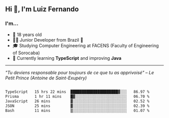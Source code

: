<h2>Hi 👋, I'm Luiz Fernando</h2>

### I'm...
* 🤟 18 years old
* 👨‍💻 Junior Developer from Brazil 💚
* 🎓 Studying Computer Engineering at FACENS (Faculty of Engineering of Sorocaba)
* 🔭 Currently learning **TypeScript** and improving **Java**

---

_"Tu deviens responsable pour toujours de ce que tu as apprivoisé" – Le Petit Prince (Antoine de Saint-Exupéry)_

##

<!--START_SECTION:waka-->

```txt
TypeScript   15 hrs 22 mins  █████████████████████▓░░░   86.97 %
Prisma       1 hr 11 mins    █▓░░░░░░░░░░░░░░░░░░░░░░░   06.70 %
JavaScript   26 mins         ▓░░░░░░░░░░░░░░░░░░░░░░░░   02.52 %
JSON         25 mins         ▓░░░░░░░░░░░░░░░░░░░░░░░░   02.39 %
Bash         11 mins         ▒░░░░░░░░░░░░░░░░░░░░░░░░   01.07 %
```

<!--END_SECTION:waka-->

